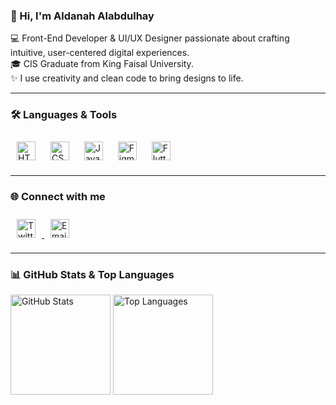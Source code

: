 ### 👋 Hi, I'm Aldanah Alabdulhay

💻 Front-End Developer & UI/UX Designer passionate about crafting intuitive, user-centered digital experiences.  
🎓 CIS Graduate from King Faisal University.  
✨ I use creativity and clean code to bring designs to life.

---

### 🛠 Languages & Tools  

<p>
  <img src="https://cdn.jsdelivr.net/gh/devicons/devicon/icons/html5/html5-original.svg" width="30" height="30" alt="HTML5" style="margin: 10px;" />
  <img src="https://cdn.jsdelivr.net/gh/devicons/devicon/icons/css3/css3-original.svg" width="30" height="30" alt="CSS3" style="margin: 10px;" />
  <img src="https://cdn.jsdelivr.net/gh/devicons/devicon/icons/javascript/javascript-original.svg" width="30" height="30" alt="JavaScript" style="margin: 10px;" />
  <img src="https://cdn.jsdelivr.net/gh/devicons/devicon/icons/figma/figma-original.svg" width="30" height="30" alt="Figma" style="margin: 10px;" />
  <img src="https://cdn.jsdelivr.net/gh/devicons/devicon/icons/flutter/flutter-original.svg" width="30" height="30" alt="Flutter" style="margin: 10px;" />
</p>

---

### 🌐 Connect with me

<p>
  <a href="https://x.com/Dan_abd20" target="_blank">
    <img src="https://raw.githubusercontent.com/rahuldkjain/github-profile-readme-generator/master/src/images/icons/Social/twitter.svg" 
         alt="Twitter" height="30" width="30" style="margin: 10px;" />
  </a>

  <a href="mailto:dan_abd20@hotmail.com" target="_blank">
   <img src="https://cdn-icons-png.flaticon.com/512/542/542638.png" alt="Email" height="30" width="30" style="margin: 10px;" />
  </a>
</p>




---

 ### 📊 GitHub Stats & Top Languages
<div>

  <img 
    src="https://github-readme-stats.vercel.app/api?username=Aldanah20&show_icons=true&theme=default&hide_border=true" 
    height="160px" 
    alt="GitHub Stats" 
  />
  <img 
    src="https://github-readme-stats.vercel.app/api/top-langs/?username=Aldanah20&layout=compact&theme=default&hide_border=true&langs_count=5&custom_title=Main%20Languages&hide=c%2B%2B,CMake,swift" 
    height="160px" 
    alt="Top Languages"
  />

</div>
